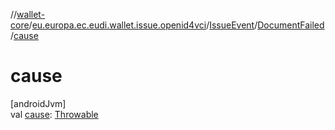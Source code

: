 //[wallet-core](../../../../index.md)/[eu.europa.ec.eudi.wallet.issue.openid4vci](../../index.md)/[IssueEvent](../index.md)/[DocumentFailed](index.md)/[cause](cause.md)

# cause

[androidJvm]\
val [cause](cause.md): [Throwable](https://kotlinlang.org/api/latest/jvm/stdlib/kotlin/-throwable/index.html)
